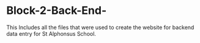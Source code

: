 # Block-2-Back-End-
This Includes all the files that were used to create the website for backend data entry for St Alphonsus School.
